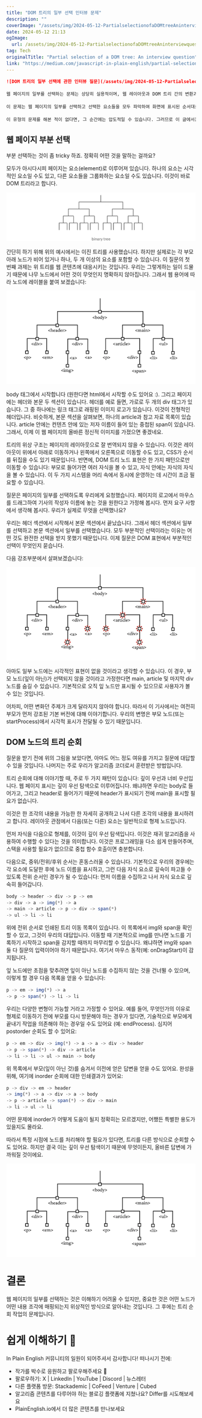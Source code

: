 ```yaml
---
title: "DOM 트리의 일부 선택 인터뷰 문제"
description: ""
coverImage: "/assets/img/2024-05-12-PartialselectionofaDOMtreeAninterviewquestion_0.png"
date: 2024-05-12 21:13
ogImage: 
  url: /assets/img/2024-05-12-PartialselectionofaDOMtreeAninterviewquestion_0.png
tag: Tech
originalTitle: "Partial selection of a DOM tree: An interview question"
link: "https://medium.com/javascript-in-plain-english/partial-selection-of-a-dom-tree-an-interview-question-4f8e341a051b"
---
```



```markdown
![DOM 트리의 일부 선택에 관한 인터뷰 질문](/assets/img/2024-05-12-PartialselectionofaDOMtreeAninterviewquestion_0.png)

웹 페이지의 일부를 선택하는 문제는 상당히 실용적이며, 웹 레이아웃과 DOM 트리 간의 변환과 관련이 있어 시각적으로 흥미로운 문제입니다.

이 문제는 웹 페이지의 일부를 선택하고 선택한 요소들을 모두 파악하여 화면에 표시된 순서대로 하나씩 나열하라는 내용입니다.

이 유형의 문제를 해본 적이 없다면, 그 순간에는 압도적일 수 있습니다. 그러므로 이 글에서는 이에 대해 천천히 공부해보려 합니다.
```



## 웹 페이지 부분 선택

부분 선택하는 것이 좀 tricky 하죠. 정확히 어떤 것을 말하는 걸까요?

모두가 아시다시피 페이지는 요소(element)로 이루어져 있습니다. 하나의 요소는 시각적인 요소일 수도 있고, 다른 요소들을 그룹화하는 요소일 수도 있습니다. 이것이 바로 DOM 트리라고 합니다.

![DOM 트리의 부분 선택](/assets/img/2024-05-12-PartialselectionofaDOMtreeAninterviewquestion_1.png)



간단히 하기 위해 위의 예시에서는 이진 트리를 사용했습니다. 하지만 실제로는 각 부모 아래 노드가 비어 있거나 하나, 두 개 이상의 요소를 포함할 수 있습니다. 이 질문의 첫 번째 과제는 위 트리를 웹 콘텐츠에 대응시키는 것입니다. 우리는 그렇게하는 일이 드물기 때문에 나무 노드에서 어떤 것이 무엇인지 명확하지 않아집니다. 그래서 웹 용어에 따라 노드에 레이블을 붙여 보겠습니다:

![DOM tree image](/assets/img/2024-05-12-PartialselectionofaDOMtreeAninterviewquestion_2.png)

body 태그에서 시작합니다 (원한다면 html에서 시작할 수도 있어요 :). 그리고 페이지에는 헤더와 본문 두 섹션이 있습니다. 헤더를 예로 들면, 가로로 두 개의 div 태그가 있습니다. 그 중 하나에는 링크 태그로 래핑된 이미지 로고가 있습니다. 이것이 전형적인 헤더입니다. 비슷하게, 본문 섹션을 살펴보면, 하나의 article과 참고 자료 목록이 있습니다. article 안에는 컨텐츠 안에 있는 저자 이름이 들어 있는 중첩된 span이 있습니다. 그래서, 이제 이 웹 페이지의 올바른 정신적 이미지를 가졌으면 좋겠네요.

트리의 위상 구조는 페이지의 레이아웃으로 잘 번역되지 않을 수 있습니다. 이것은 레이아웃이 위에서 아래로 이동하거나 왼쪽에서 오른쪽으로 이동할 수도 있고, CSS가 순서를 뒤집을 수도 있기 때문입니다. 반면에, DOM 트리 노드 표현은 한 가지 패턴으로만 이동할 수 있습니다: 부모로 들어가면 여러 자식을 볼 수 있고, 자식 안에는 자식의 자식을 볼 수 있습니다. 이 두 가지 시스템을 머리 속에서 동시에 운영하는 데 시간이 조금 필요할 수 있습니다.



질문은 페이지의 일부를 선택하도록 우리에게 요청했습니다. 페이지의 로고에서 마우스를 드래그하여 기사의 작성자 이름에 놓는 것을 원한다고 가정해 봅시다. 먼저 요구 사항에서 생각해 봅시다. 우리가 실제로 무엇을 선택했나요?

우리는 헤더 섹션에서 시작해서 본문 섹션에서 끝났습니다. 그래서 헤더 섹션에서 일부를 선택하고 본문 섹션에서 일부를 선택했습니다. 모두 부분적인 선택이라는 이유는 어떤 것도 완전한 선택을 받지 못했기 때문입니다. 이제 질문은 DOM 표현에서 부분적인 선택이 무엇인지 묻습니다.

다음 강조부분에서 살펴보겠습니다:

![Partial selection of a DOM tree: An interview question](/assets/img/2024-05-12-PartialselectionofaDOMtreeAninterviewquestion_3.png)



아마도 일부 노드에는 시각적인 표현이 없을 것이라고 생각할 수 있습니다. 이 경우, 부모 노드(잎이 아닌)가 선택되지 않을 것이라고 가정한다면 main, article 및 마지막 div 노드를 숨길 수 있습니다. 기본적으로 오직 잎 노드만 표시될 수 있으므로 사용자가 볼 수 있는 것입니다.

어차피, 어떤 변화던 주제가 크게 달라지지 않아야 합니다. 따라서 이 기사에서는 여전히 부모가 먼저 강조된 기본 버전에 대해 이야기합니다. 우리의 변명은 부모 노드(또는 startProcess)에서 시각적 표시가 전달될 수 있기 때문입니다.

## DOM 노드의 트리 순회

질문을 받기 전에 위의 그림을 보았다면, 아마도 어느 정도 여유를 가지고 질문에 대답할 수 있을 것입니다. 나머지는 주로 우리가 알고리즘 코더로서 훈련받은 방법입니다.



트리 순회에 대해 이야기할 때, 주로 두 가지 패턴이 있습니다: 깊이 우선과 너비 우선입니다. 웹 페이지 표시는 깊이 우선 탐색으로 이루어집니다. 왜냐하면 우리는 body로 들어가고, 그리고 header로 들어가기 때문에 header가 표시되기 전에 main을 표시할 필요가 없습니다.

이것은 한 조각의 내용을 가능한 한 자세히 공개하고 나서 다른 조각의 내용을 표시하려고 합니다. 레이아웃 관점에서 다음(또는 다른) 요소는 일반적으로 형제 노드입니다.

먼저 자식을 다음으로 형제를, 이것이 깊이 우선 탐색입니다. 이것은 재귀 알고리즘을 사용하여 수행할 수 있다는 것을 의미합니다. 이것은 프로그래밍을 다소 쉽게 만들어주며, 스택을 사용할 필요가 없으므로 중첩 함수 호출이면 충분합니다.

다음으로, 중위/전위/후위 순서는 혼동스러울 수 있습니다. 기본적으로 우리의 경우에는 각 요소에 도달한 후에 노드 이름을 표시하고, 그런 다음 자식 요소로 깊숙이 파고들 수 있도록 전위 순서인 경우가 될 수 있습니다: 먼저 이름을 수집하고 나서 자식 요소로 깊숙히 들어갑니다.



```js
body -> header -> div -> p -> em
-> div -> a -> img(*) -> a
-> main -> article -> p -> div -> span(*)
-> ul -> li -> li
```

위에 전위 순서로 인쇄된 트리 이동 목록이 있습니다. 이 목록에서 img와 span을 확인할 수 있고, 그것이 우리의 대답입니다. 이동할 때 기본적으로 img를 만나면 노드를 기록하기 시작하고 span을 감지할 때까지 마무리할 수 있습니다. 왜냐하면 img와 span 둘 다 질문의 입력이어야 하기 때문입니다. 여기서 마우스 동작(예: onDragStart)이 감지됩니다.

잎 노드에만 초점을 맞추려면 잎이 아닌 노드를 수집하지 않는 것을 건너뛸 수 있으며, 이렇게 할 경우 다음 목록을 얻을 수 있습니다:

```js
p -> em -> img(*) -> a
-> p -> span(*) -> li -> li
```



우리는 다양한 변형이 가능할 거라고 가정할 수 있어요. 예를 들어, 무엇인가의 이유로 형제로 이동하기 전에 부모를 다시 방문해야 하는 경우가 있다면, 기술적으로 부모에게 끝내기 작업을 의존해야 하는 경우일 수도 있어요 (예: endProcess). 심지어  postorder 순회도 할 수 있어요:

```js
p -> em -> div -> img(*) -> a -> a -> div -> header
-> p -> span(*) -> div -> article
-> li -> li -> ul -> main -> body
```

위 목록에서 부모(잎이 아닌 것)를 숨겨서 이전에 얻은 답변을 얻을 수도 있어요. 완성을 위해, 여기에 inorder 순회에 대한 인쇄결과가 있어요:

```js
p -> div -> em -> header
-> img(*) -> a -> div -> a -> body
-> p -> article -> span(*) -> div -> main
-> li -> ul -> li
```



어떤 문제에 inorder가 어떻게 도움이 될지 정확히는 모르겠지만, 어쨌든 특별한 용도가 있을지도 몰라요.

따라서 특정 시점에 노드를 처리해야 할 필요가 있다면, 트리를 다른 방식으로 순회할 수도 있어요. 하지만 결국 이는 깊이 우선 탐색이기 때문에 무엇이든지, 올바른 답변에 가까워질 것이에요.

![이미지](/assets/img/2024-05-12-PartialselectionofaDOMtreeAninterviewquestion_4.png)

# 결론



웹 페이지의 일부를 선택하는 것은 이해하기 어려울 수 있지만, 중요한 것은 어떤 노드가 어떤 내용 조각에 매핑되는지 위상적인 방식으로 알아내는 것입니다. 그 후에는 트리 순회 작업의 문제입니다.

# 쉽게 이해하기 🚀

In Plain English 커뮤니티의 일원이 되어주셔서 감사합니다! 떠나시기 전에:

- 작가를 박수로 응원하고 팔로우해주세요 ️👏️️
- 팔로우하기: X | LinkedIn | YouTube | Discord | 뉴스레터
- 다른 플랫폼 방문: Stackademic | CoFeed | Venture | Cubed
- 알고리즘 콘텐츠를 다루어야 하는 블로깅 플랫폼에 지쳤나요? Differ를 시도해보세요
- PlainEnglish.io에서 더 많은 콘텐츠를 만나보세요